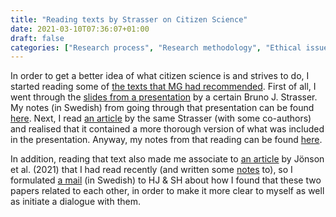 ```yaml
---
title: "Reading texts by Strasser on Citizen Science"
date: 2021-03-10T07:36:07+01:00
draft: false
categories: ["Research process", "Research methodology", "Ethical issues", "Subject expertise"]
---
```


In order to get a better idea of what citizen science is and strives to do, I started reading some of [the texts that MG had recommended](https://frogren.se/2021/02/16/essential-reading-for-writing-an-ethical-application-for-study-iii/). First of all, I went through the [slides from a presentation](https://www.cswinterschool.uzh.ch/dam/jcr:3ff9db6f-3857-4733-910f-a40868dcedca/Strasser_Winter_School_2020_s.pdf) by a certain Bruno J. Strasser. My notes (in Swedish) from going through that presentation can be found [here](/210310/notes-from-presentation-by-strasser-on-citizen-science.html). Next, I read [an article](https://portfolio.arki.vet/pdfs/strasser2019.pdf) by the same Strasser (with some co-authors) and realised that it contained a more thorough version of what was included in the presentation. Anyway, my notes from that reading can be found [here](https://github.com/jfrogren/bibnotes/blob/master/strasser2019.md). 

In addition, reading that text also made me associate to [an article](/pdfs/jonson2021.pdf) by Jönson et al. (2021) that I had read recently (and written some [notes](https://github.com/jfrogren/bibnotes/blob/master/jonson2021.md) to), so I formulated [a mail](/210310/mail-to-hj-and-sh.html) (in Swedish) to HJ & SH about how I found that these two papers related to each other, in order to make it more clear to myself as well as initiate a dialogue with them.

